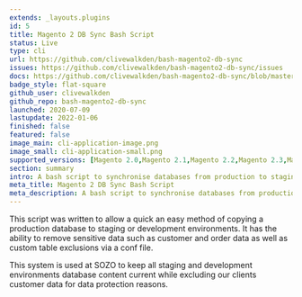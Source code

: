 ```yaml
---
extends: _layouts.plugins
id: 5
title: Magento 2 DB Sync Bash Script
status: Live
type: cli
url: https://github.com/clivewalkden/bash-magento2-db-sync
issues: https://github.com/clivewalkden/bash-magento2-db-sync/issues
docs: https://github.com/clivewalkden/bash-magento2-db-sync/blob/master/README.md
badge_style: flat-square
github_user: clivewalkden
github_repo: bash-magento2-db-sync
launched: 2020-07-09
lastupdate: 2022-01-06
finished: false
featured: false
image_main: cli-application-image.png
image_small: cli-application-small.png
supported_versions: [Magento 2.0,Magento 2.1,Magento 2.2,Magento 2.3,Magento 2.4]
section: summary
intro: A bash script to synchronise databases from production to staging or development.
meta_title: Magento 2 DB Sync Bash Script
meta_description: A bash script to synchronise databases from production to staging or development.
---
```


This script was written to allow a quick an easy method of copying a production database to staging or development environments. It has the ability to remove sensitive data such as customer and order data as well as custom table exclusions via a conf file.

This system is used at SOZO to keep all staging and development environments database content current while excluding our clients customer data for data protection reasons.
